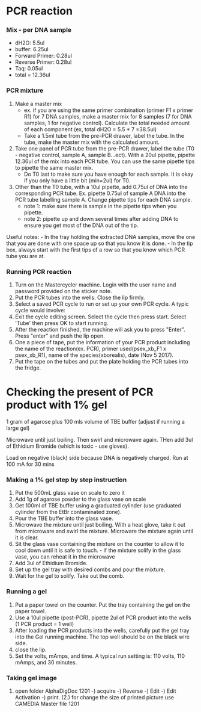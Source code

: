# PCR reaction

### Mix - per DNA sample
- dH2O: 5.5ul
- buffer: 6.25ul
- Forward Primer: 0.28ul
- Reverse Primer: 0.28ul
- Taq: 0.05ul
- total = 12.36ul

### PCR mixture
1. Make a master mix
    - ex. if you are using the same primer combination (primer F1 x primer R1) for 7 DNA samples, make a master mix for 8 samples (7 for DNA samples, 1 for negative control). Calculate the total needed amount of each component (ex, total dH2O = 5.5 * 7 =38.5ul)
    - Take a 1.5ml tube from the pre-PCR drawer, label the tube. In the tube, make the master mix with the calculated amount.  
 2. Take one panel of PCR tube from the pre-PCR drawer, label the tube (T0 - negative control, sample A, sample B...ect). With a 20ul pipette, pipette 12.36ul of the mix into each PCR tube. You can use the same pipette tips to pipette the same master mix.
    - Do T0 last to make sure you have enough for each sample. It is okay if you only have a little bit (min=2ul) for T0. 
 3. Other than the T0 tube, with a 10ul pipette, add 0.75ul of DNA into the corresponding PCR tube. Ex. pipette 0.75ul of sample A DNA into the PCR tube labelling sample A. Change pipette tips for each DNA sample.
    - note 1: make sure there is sample in the pipette tips when you pipette.
    - note 2: pipette up and down several times after adding DNA to ensure you get most of the DNA out of the tip.

Useful notes:
    - In the tray holding the extracted DNA samples, move the one that you are done with one space up so that you know it is done.
    - In the tip box, always start with the first tips of a row so that you know which PCR tube you are at. 
 
### Running PCR reaction
1. Turn on the Mastercycler machine. Login with the user name and password provided on the sticker note. 
2. Put the PCR tubes into the wells. Close the lip firmly. 
3. Select a saved PCR cycle to run or set up your own PCR cycle. A typic cycle would involve:
4. Exit the cycle editing screen. Select the cycle then press start. Select 'Tube' then press OK to start running. 
5. After the reaction finished, the machine will ask you to press "Enter". Press "enter" and push the lip open.
6. One a piece of tape, put the information of your PCR product including the name of the reaction(ex. PCR), primer used(psex_xb_F1 x psex_xb_R1), name of the species(xborealis), date (Nov 5 2017).
7. Put the tape on the tubes and put the plate holding the PCR tubes into the fridge.

# Checking the present of PCR product with 1% gel

1 gram of agarose plus 100 mls volume of TBE buffer (adjust if running a large gel)

Microwave until just boiling. Then swirl and microwave again.  THen add 3ul of Ethidium Bromide (which is toxic - use gloves).

Load on negative (black) side because DNA is negatively charged.  Run at 100 mA for 30 mins 

### Making a 1% gel step by step instruction
1. Put the 500mL glass vase on scale to zero it
2. Add 1g of agarose powder to the glass vase on scale
3. Get 100ml of TBE buffer using a graduated cylinder (use graduated cylinder from the EtBr contaminated zone).
3. Pour the TBE buffer into the glass vase. 
4. Microwave the mixture until just boiling. With a heat glove, take it out from microware and swirl the mixture. Microware the mixture again until it is clear.
5. Sit the glass vase containing the mixture on the counter to allow it to cool down until it is safe to touch.
        - if the mixture solify in the glass vase, you can reheat it in the microwave
6. Add 3ul of Ethidium Bromide.
7. Set up the gel tray with desired combs and pour the mixture.
8. Wait for the gel to solify. Take out the comb. 

### Running a gel
1. Put a paper towel on the counter. Put the tray containing the gel on the paper towel.
2. Use a 10ul pipette (post-PCR), pipette 2ul of PCR product into the wells (1 PCR product = 1 well) 
3. After loading the PCR products into the wells, carefully put the gel tray into the Gel running machine. The top well should be on the black wire side.
4. close the lip. 
5. Set the volts, mAmps, and time. A typical run setting is: 110 volts, 110 mAmps, and 30 minutes.

### Taking gel image
1. open folder AlphaDigDoc 1201 -) acquire -) Reverse -) Edit -) Edit Activation -) print. 
(2.) for change the size of printed picture use CAMEDIA Master file 1201

